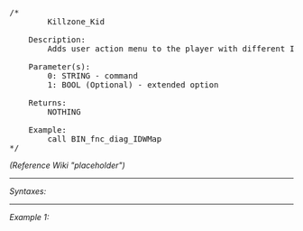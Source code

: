 <pre>/*
		Killzone_Kid

	Description:
		Adds user action menu to the player with different IDWMap diag options

	Parameter(s):
		0: STRING - command
		1: BOOL (Optional) - extended option

	Returns:
		NOTHING
		
	Example:
		call BIN_fnc_diag_IDWMap
*/</pre>

*(Reference Wiki "placeholder")*


---
*Syntaxes:*

<!-- [] call `BIN_fnc_diag_IDWMap` -->

---
*Example 1:*

<!-- 
```sqf
[] call BIN_fnc_diag_IDWMap;
``` -->